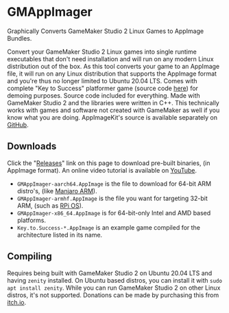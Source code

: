 # GMAppImager
Graphically Converts GameMaker Studio 2 Linux Games to AppImage Bundles.

Convert your GameMaker Studio 2 Linux games into single runtime executables that don't need installation and will run on any modern Linux distribution out of the box. As this tool converts your game to an AppImage file, it will run on any Linux distribution that supports the AppImage format and you're thus no longer limited to Ubuntu 20.04 LTS. Comes with complete "Key to Success" platformer game (source code [here](https://samuel-venable.itch.io/key-to-success)) for demoing purposes. Source code included for everything. Made with GameMaker Studio 2 and the libraries were written in C++. This technically works with games and software not created with GameMaker as well if you know what you are doing. AppImageKit's source is available separately on [GitHub](https://github.com/AppImage/AppImageKit).  

## Downloads
Click the "[Releases](https://github.com/time-killer-games/GMAppImager/releases)" link on this page to download pre-built binaries, (in AppImage format). An online video tutorial is available on [YouTube](https://www.youtube.com/watch?v=csFavUl1pAA).
- `GMAppImager-aarch64.AppImage` is the file to download for 64-bit ARM distro's, (like [Manjaro ARM](https://manjaro.org/download/#ARM)).
- `GMAppImager-armhf.AppImage` is the file you want for targeting 32-bit ARM, (such as [RPi OS](https://www.raspberrypi.com/software/)).
- `GMAppImager-x86_64.AppImage` is for 64-bit-only Intel and AMD based platforms.
- `Key.to.Success-*.AppImage` is an example game compiled for the architecture listed in its name.

## Compiling
Requires being built with GameMaker Studio 2 on Ubuntu 20.04 LTS and having `zenity` installed. On Ubuntu based distros, you can install it with `sudo apt install zenity`. While you can run GameMaker Studio 2 on other Linux distros, it's not supported. Donations can be made by purchasing this from [itch.io](https://samuel-venable.itch.io/gmappimager).
